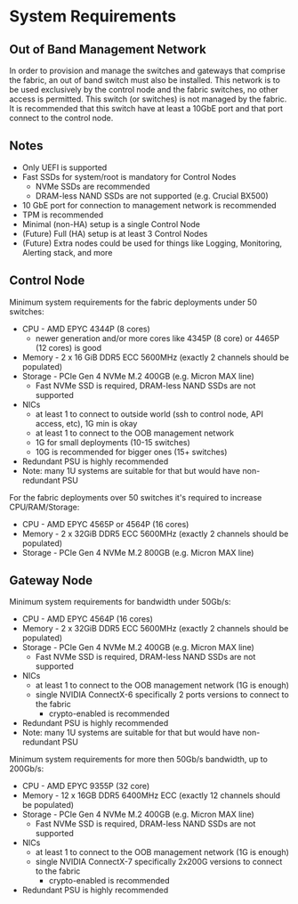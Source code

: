# System Requirements

## Out of Band Management Network

In order to provision and manage the switches and gateways that comprise the fabric, an out of band switch must also be
installed. This network is to be used exclusively by the control node and the fabric switches, no other access is
permitted. This switch (or switches) is not managed by the fabric. It is recommended that this switch have at least a
10GbE port and that port connect to the control node.

## Notes

- Only UEFI is supported
- Fast SSDs for system/root is mandatory for Control Nodes
    - NVMe SSDs are recommended
    - DRAM-less NAND SSDs are not supported (e.g. Crucial BX500)
- 10 GbE port for connection to management network is recommended
- TPM is recommended
- Minimal (non-HA) setup is a single Control Node
- (Future) Full (HA) setup is at least 3 Control Nodes
- (Future) Extra nodes could be used for things like Logging, Monitoring, Alerting stack, and more

## Control Node

Minimum system requirements for the fabric deployments under 50 switches:

- CPU - AMD EPYC 4344P (8 cores)
    - newer generation and/or more cores like 4345P (8 core) or 4465P (12 cores) is good
- Memory - 2 x 16 GiB DDR5 ECC 5600MHz (exactly 2 channels should be populated)
- Storage - PCIe Gen 4 NVMe M.2 400GB (e.g. Micron MAX line)
    - Fast NVMe SSD is required, DRAM-less NAND SSDs are not supported
- NICs
    - at least 1 to connect to outside world (ssh to control node, API access, etc), 1G min is okay
    - at least 1 to connect to the OOB management network
    - 1G for small deployments (10-15 switches)
    - 10G is recommended for bigger ones (15+ switches)
- Redundant PSU is highly recommended
- Note: many 1U systems are suitable for that but would have non-redundant PSU

For the fabric deployments over 50 switches it's required to increase CPU/RAM/Storage:

- CPU - AMD EPYC 4565P or 4564P (16 cores)
- Memory - 2 x 32GiB DDR5 ECC 5600MHz (exactly 2 channels should be populated)
- Storage - PCIe Gen 4 NVMe M.2 800GB (e.g. Micron MAX line)

## Gateway Node

Minimum system requirements for bandwidth under 50Gb/s:

- CPU - AMD EPYC 4564P (16 cores)
- Memory - 2 x 32GiB DDR5 ECC 5600MHz (exactly 2 channels should be populated)
- Storage - PCIe Gen 4 NVMe M.2 400GB (e.g. Micron MAX line)
    - Fast NVMe SSD is required, DRAM-less NAND SSDs are not supported
- NICs
    - at least 1 to connect to the OOB management network (1G is enough)
    - single NVIDIA ConnectX-6 specifically 2 ports versions to connect to the fabric
        - crypto-enabled is recommended
- Redundant PSU is highly recommended
- Note: many 1U systems are suitable for that but would have non-redundant PSU

Minimum system requirements for more then 50Gb/s bandwidth, up to 200Gb/s:

- CPU - AMD EPYC 9355P (32 core)
- Memory - 12 x 16GB DDR5 6400MHz ECC (exactly 12 channels should be populated)
- Storage - PCIe Gen 4 NVMe M.2 400GB (e.g. Micron MAX line)
    - Fast NVMe SSD is required, DRAM-less NAND SSDs are not supported
- NICs
    - at least 1 to connect to the OOB management network (1G is enough)
    - single NVIDIA ConnectX-7 specifically 2x200G versions to connect to the fabric
        - crypto-enabled is recommended
- Redundant PSU is highly recommended
